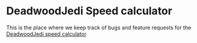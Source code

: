 # DeadwoodJedi Speed calculator

This is the place where we keep track of bugs and feature requests for the [DeadwoodJedi speed calculator](https://deadwoodjedi.info/cb)
